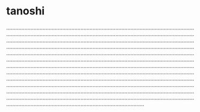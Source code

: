 # tanoshi

...........................................................................................................................................................................................................................................................................................................................................................................................................................................................................................................................................................................................................................................................................................................................................................................................................................................................................................................................................................................................................................................................................................................................................................................................................................................................................................................................................................................................................................................................................................................................................................................................................................................
